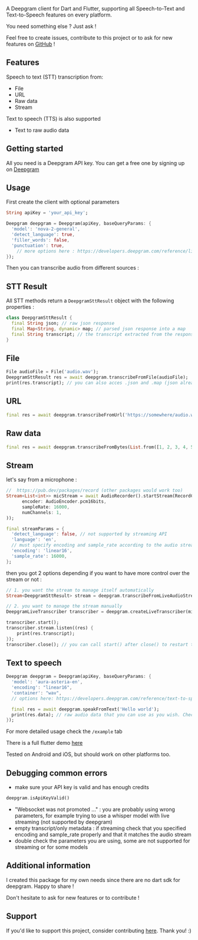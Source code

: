 <!-- 
This README describes the package. If you publish this package to pub.dev,
this README's contents appear on the landing page for your package.

For information about how to write a good package README, see the guide for
[writing package pages](https://dart.dev/guides/libraries/writing-package-pages). 

For general information about developing packages, see the Dart guide for
[creating packages](https://dart.dev/guides/libraries/create-library-packages)
and the Flutter guide for
[developing packages and plugins](https://flutter.dev/developing-packages). 

commands :

dart doc
dart format .
flutter pub publish --dry-run
-->

A Deepgram client for Dart and Flutter, supporting all Speech-to-Text and Text-to-Speech features on every platform.

You need something else ? Just ask !

Feel free to create issues, contribute to this project or to ask for new features on [GitHub](https://github.com/tempo-riz/deepgram_speech_to_text) !


## Features

Speech to text (STT) transcription from:
- File
- URL
- Raw data
- Stream

  
Text to speech (TTS) is also supported
- Text to raw audio data

## Getting started

All you need is a Deepgram API key. You can get a free one by signing up on [Deepgram](https://www.deepgram.com/)

## Usage

First create the client with optional parameters
```dart
String apiKey = 'your_api_key';

Deepgram deepgram = Deepgram(apiKey, baseQueryParams: {
  'model': 'nova-2-general',
  'detect_language': true,
  'filler_words': false,
  'punctuation': true,
    // more options here : https://developers.deepgram.com/reference/listen-file
});
```
Then you can transcribe audio from different sources :

## STT Result
All STT methods return a `DeepgramSttResult` object with the following properties : 
```dart
class DeepgramSttResult {
  final String json; // raw json response
  final Map<String, dynamic> map; // parsed json response into a map
  final String transcript; // the transcript extracted from the response
}
```

## File
```dart
File audioFile = File('audio.wav');
DeepgramSttResult res = await deepgram.transcribeFromFile(audioFile);
print(res.transcript); // you can also acces .json and .map (json already parsed)
```

## URL
```dart
final res = await deepgram.transcribeFromUrl('https://somewhere/audio.wav');
```

## Raw data
```dart
final res = await deepgram.transcribeFromBytes(List.from([1, 2, 3, 4, 5]));
```

## Stream
let's say from a microphone :
```dart
//  https://pub.dev/packages/record (other packages would work too)
Stream<List<int>> micStream = await AudioRecorder().startStream(RecordConfig(
      encoder: AudioEncoder.pcm16bits,
      sampleRate: 16000,
      numChannels: 1,
));

final streamParams = {
  'detect_language': false, // not supported by streaming API
  'language': 'en',
  // must specify encoding and sample_rate according to the audio stream
  'encoding': 'linear16',
  'sample_rate': 16000,
};
```
then you got 2 options depending if you want to have more control over the stream or not :
```dart
// 1. you want the stream to manage itself automatically
Stream<DeepgramSttResult> stream = deepgram.transcribeFromLiveAudioStream(micStream, queryParams:streamParams);

// 2. you want to manage the stream manually
DeepgramLiveTranscriber transcriber = deepgram.createLiveTranscriber(micStream, queryParams:streamParams);

transcriber.start();
transcriber.stream.listen((res) {
    print(res.transcript);
});
transcriber.close(); // you can call start() after close() to restart the transcription
```

## Text to speech

```dart
Deepgram deepgram = Deepgram(apiKey, baseQueryParams: {
  'model': 'aura-asteria-en',
  'encoding': "linear16",
  'container': "wav",
  // options here: https://developers.deepgram.com/reference/text-to-speech-api

  final res = await deepgram.speakFromText('Hello world');
  print(res.data); // raw audio data that you can use as you wish. Check flutter example for a simple player
});

```

For more detailed usage check the `/example` tab

There is a full flutter demo [here](https://github.com/tempo-riz/deepgram_speech_to_text/tree/main/example/flutter_example)

Tested on Android and iOS, but should work on other platforms too.

## Debugging common errors
- make sure your API key is valid and has enough credits

```dart
deepgram.isApiKeyValid()
```


- "Websocket was not promoted ..." : you are probably using wrong parameters, for example trying to use a whisper model with live streaming (not supported by deepgram)
- empty transcript/only metadata : if streaming check that you specified encoding and sample_rate properly and that it matches the audio stream
- double check the parameters you are using, some are not supported for streaming or for some models


## Additional information

I created this package for my own needs since there are no dart sdk for deepgram. Happy to share !

Don't hesitate to ask for new features or to contribute !

## Support

If you'd like to support this project, consider contributing [here](https://github.com/sponsors/tempo-riz). Thank you! :)

